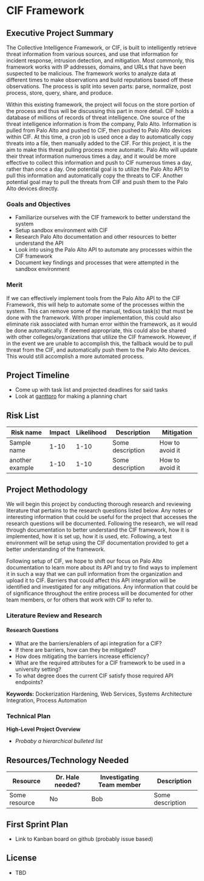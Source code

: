 # CIF Framework

## Executive Project Summary

The Collective Intelligence Framework, or CIF, is built to intelligently retrieve threat information from various sources, and use that information for incident response, intrusion detection, and mitigation. Most commonly, this framework works with IP addresses, domains, and URLs that have been suspected to be malicious. The framework works to analyze data at different times to make observations and build reputations based off these observations. The process is split into seven parts: parse, normalize, post process, store, query, share, and produce.  

Within this existing framework, the project will focus on the store portion of the process and thus will be discussing this part in more detail. CIF holds a database of millions of records of threat intelligence. One source of the threat intelligence information is from the company, Palo Alto. Information is pulled from Palo Alto and pushed to CIF, then pushed to Palo Alto devices within CIF. At this time, a cron job is used once a day to automatically copy threats into a file, then manually added to the CIF. For this project, it is the aim to make this threat pulling process more automatic. Palo Alto will update their threat information numerous times a day, and it would be more effective to collect this information and push to CIF numerous times a day, rather than once a day. One potential goal is to utilize the Palo Alto API to pull this information and automatically copy the threats to CIF. Another potential goal may to pull the threats from CIF and push them to the Palo Alto devices directly. 


### Goals and Objectives

* Familiarize ourselves with the CIF framework to better understand the system
* Setup sandbox environment with CIF
* Research Palo Alto documentation and other resources to better understand the API
* Look into using the Palo Alto API to automate any processes within the CIF framework
* Document key findings and processes that were attempted in the sandbox environment

### Merit

If we can effectively implement tools from the Palo Alto API to the CIF Framework, this will help to automate some of the processes within the system. This can remove some of the manual, tedious task(s) that must be done with the framework. With proper implementation, this could also eliminate risk associated with human error within the framework, as it would be done automatically. If deemed appropriate, this could also be shared with other colleges/organizations that utilize the CIF framework. However, if in the event we are unable to accomplish this, the fallback would be to pull threat from the CIF, and automatically push them to the Palo Alto devices. This would still accomplish a more automated process.

## Project Timeline

* Come up with task list and projected deadlines for said tasks
* Look at [ganttpro](https://ganttpro.com/) for making a planning chart

## Risk List

|Risk name  | Impact     | Likelihood | Description | Mitigation |
|-----------|------------|------------|-------------|------------|
|Sample name| 1-10 | 1-10 | Some description | How to avoid it |
| another example | 1-10 | 1-10 | Some description | How to avoid it|

## Project Methodology

We will begin this project by conducting thorough research and reviewing literature that pertains to the research questions listed below. Any notes or interesting information that could be useful for the project that accesses the research questions will be documented. Following the research, we will read through documentation to better understand the CIF framework, how it is implemented, how it is set up, how it is used, etc. Following, a test environment will be setup using the CIF documentation provided to get a better understanding of the framework.  

Following setup of CIF, we hope to shift our focus on Palo Alto documentation to learn more about its API and try to find ways to implement it in such a way that we can pull information from the organization and upload it to CIF. Barriers that could affect this API integration will be identified and investigated for any mitigations. Any information that could be of significance throughout the entire process will be documented for other team members, or for others that work with CIF to refer to.  

### Literature Review and Research

#### Research Questions

* What are the barriers/enablers of api integration for a CIF?
* If there are barriers, how can they be mitigated?
* How does mitigating the barriers increase efficiency?
* What are the required attributes for a CIF framework to be used in a university setting?
* To what degree does the current CIF satisfy those required API  endpoints?

**Keywords:** Dockerization Hardening, Web Services, Systems Architecture Integration, Process Automation

### Technical Plan

**High-Level Project Overview** 

- *Probaby a hierarchical bulleted list*

## Resources/Technology Needed

|Resource  | Dr. Hale needed? | Investigating Team member | Description |
|-------------------|---------|---------------------------|-------------|
|Some resource| No | Bob | Some description  |

## First Sprint Plan
* Link to Kanban board on github (probably issue based)

## License
* TBD

